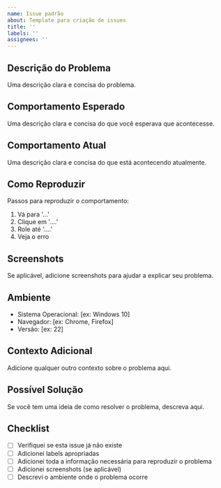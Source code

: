 ```yaml
---
name: Issue padrão
about: Template para criação de issues
title: ''
labels: ''
assignees: ''
---
```


## Descrição do Problema

Uma descrição clara e concisa do problema.

## Comportamento Esperado

Uma descrição clara e concisa do que você esperava que acontecesse.

## Comportamento Atual

Uma descrição clara e concisa do que está acontecendo atualmente.

## Como Reproduzir

Passos para reproduzir o comportamento:

1. Vá para '...'
2. Clique em '....'
3. Role até '....'
4. Veja o erro

## Screenshots

Se aplicável, adicione screenshots para ajudar a explicar seu problema.

## Ambiente

- Sistema Operacional: [ex: Windows 10]
- Navegador: [ex: Chrome, Firefox]
- Versão: [ex: 22]

## Contexto Adicional

Adicione qualquer outro contexto sobre o problema aqui.

## Possível Solução

Se você tem uma ideia de como resolver o problema, descreva aqui.

## Checklist

- [ ] Verifiquei se esta issue já não existe
- [ ] Adicionei labels apropriadas
- [ ] Adicionei toda a informação necessária para reproduzir o problema
- [ ] Adicionei screenshots (se aplicável)
- [ ] Descrevi o ambiente onde o problema ocorre
